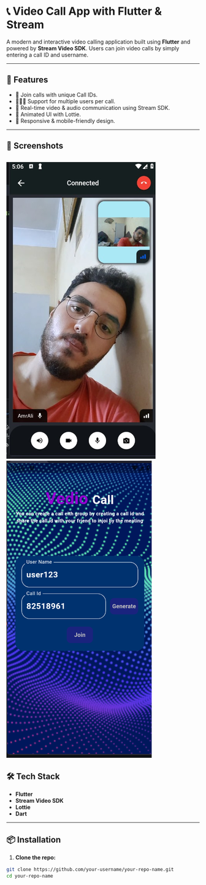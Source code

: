 # 📞 Video Call App with Flutter & Stream

A modern and interactive video calling application built using **Flutter** and powered by **Stream Video SDK**. Users can join video calls by simply entering a call ID and username.

---

## 🚀 Features

- 🔐 Join calls with unique Call IDs.
- 🧑‍🤝‍🧑 Support for multiple users per call.
- 🎥 Real-time video & audio communication using Stream SDK.
- 🌈 Animated UI with Lottie.
- 📱 Responsive & mobile-friendly design.

---

## 📸 Screenshots

 ![alt text](<WhatsApp Image 2025-08-06 at 12.54.52_1cdba2ac.jpg>)
 ![alt text](image.png)
---

## 🛠️ Tech Stack

- **Flutter**
- **Stream Video SDK**
- **Lottie**
- **Dart**

---

## 📦 Installation

1. **Clone the repo:**
```bash
git clone https://github.com/your-username/your-repo-name.git
cd your-repo-name
